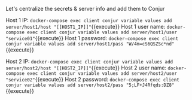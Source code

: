 
Let's centralize the secrets & server info and add them to Conjur

Host 1 IP:
`docker-compose exec client conjur variable values add server/host1/host "[[HOST1_IP]]"`{{execute}}
Host 1 user name:
`docker-compose exec client conjur variable values add server/host1/user "service01"`{{execute}}
Host 1 password:
`docker-compose exec client conjur variable values add server/host1/pass "W/4m=cS6QSZSc*nd"`{{execute}}

Host 2 IP:
`docker-compose exec client conjur variable values add server/host2/host "[[HOST2_IP]]"`{{execute}}
Host 2 user name:
`docker-compose exec client conjur variable values add server/host2/user "service02"`{{execute}}
Host 2 password:
`docker-compose exec client conjur variable values add server/host2/pass "5;LF+J4Rfqds:DZ8"`{{execute}}
